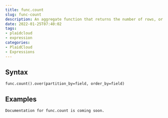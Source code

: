 ```yaml
---
title: func.count
slug: func-count
description: An aggregate function that returns the number of rows, or the number of non-NULL rows
date: 2022-01-25T07:40:02
tags:
- plaidcloud
- expression
categories:
- PlaidCloud
- Expressions
---
```



## Syntax



```
func.count().over(partition_by=field, order_by=field) 
```


## Examples



```
Documentation for func.count is coming soon.
```
